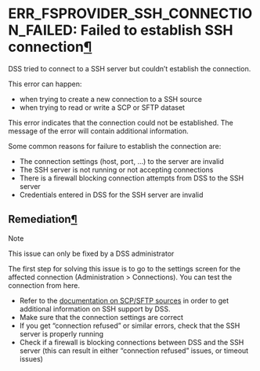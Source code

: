 ERR\_FSPROVIDER\_SSH\_CONNECTION\_FAILED: Failed to establish SSH connection[¶](#err-fsprovider-ssh-connection-failed-failed-to-establish-ssh-connection "Permalink to this heading")
=====================================================================================================================================================================================


DSS tried to connect to a SSH server but couldn’t establish the connection.


This error can happen:


* when trying to create a new connection to a SSH source
* when trying to read or write a SCP or SFTP dataset


This error indicates that the connection could not be established. The message of the error will contain additional information.


Some common reasons for failure to establish the connection are:


* The connection settings (host, port, …) to the server are invalid
* The SSH server is not running or not accepting connections
* There is a firewall blocking connection attempts from DSS to the SSH server
* Credentials entered in DSS for the SSH server are invalid



Remediation[¶](#remediation "Permalink to this heading")
--------------------------------------------------------



Note


This issue can only be fixed by a DSS administrator



The first step for solving this issue is to go to the settings screen for the affected connection (Administration \> Connections). You can test the connection from here.


* Refer to the [documentation on SCP/SFTP sources](../../connecting/scp-sftp.html) in order to get additional information on SSH support by DSS.
* Make sure that the connection settings are correct
* If you get “connection refused” or similar errors, check that the SSH server is properly running
* Check if a firewall is blocking connections between DSS and the SSH server (this can result in either “connection refused” issues, or timeout issues)